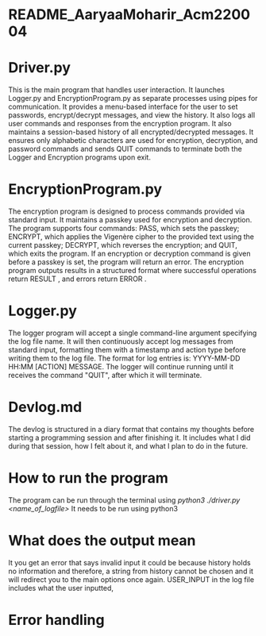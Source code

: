 # README_AaryaaMoharir_Acm220004

# Driver.py 

This is the main program that handles user interaction. It launches Logger.py and EncryptionProgram.py as separate processes using pipes for communication.
It provides a menu-based interface for the user to set passwords, encrypt/decrypt messages, and view the history. It also logs all user commands and 
responses from the encryption program. It also maintains a session-based history of all encrypted/decrypted messages.
It ensures only alphabetic characters are used for encryption, decryption, and password commands and sends QUIT commands to terminate both the Logger
and Encryption programs upon exit.

# EncryptionProgram.py 

The encryption program is designed to process commands provided via standard input. It maintains a passkey used for encryption and decryption. 
The program supports four commands: PASS, which sets the passkey; ENCRYPT, which applies the Vigenère cipher to the provided text using the current passkey;
DECRYPT, which reverses the encryption; and QUIT, which exits the program. If an encryption or decryption command is given before a passkey is set,
the program will return an error. The encryption program outputs results in a structured format where successful operations return RESULT <output>, and errors
return ERROR <message>.

# Logger.py 

The logger program will accept a single command-line argument specifying the log file name. It will then continuously accept log messages from standard input, 
formatting them with a timestamp and action type before writing them to the log file. The format for log entries is: YYYY-MM-DD HH:MM [ACTION] MESSAGE. 
The logger will continue running until it receives the command "QUIT", after which it will terminate.

# Devlog.md 
The devlog is structured in a diary format that contains my thoughts before starting a programming session and after finishing it. It includes what I did during 
that session, how I felt about it, and what I plan to do in the future. 

# How to run the program 

The program can be run through the terminal using _python3 ./driver.py <name_of_logfile>_ 
It needs to be run using python3 

# What does the output mean 

It you get an error that says invalid input it could be because history holds no information and therefore, a string from history 
cannot be chosen and it will redirect you to the main options once again. USER_INPUT in the log file includes what the user inputted, 

# Error handling